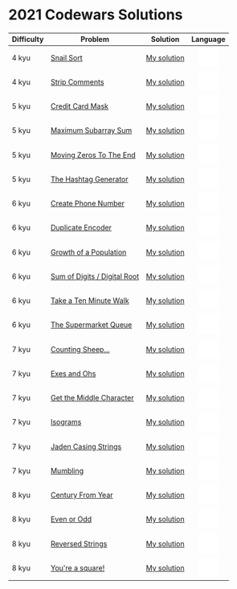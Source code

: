 # 2021 Codewars Solutions

| Difficulty | Problem | Solution | Language |
| ---------- | ------- | -------- | :------: |
| 4 kyu     | [Snail Sort](https://www.codewars.com/kata/521c2db8ddc89b9b7a0000c1) | [My solution](snail_sort.py) | ![Python](../icons/python.svg) |
| 4 kyu     | [Strip Comments](https://www.codewars.com/kata/51c8e37cee245da6b40000bd/python) | [My solution](strip_comments.py) | ![Python](../icons/python.svg) |
| 5 kyu     | [Credit Card Mask](https://www.codewars.com/kata/5412509bd436bd33920011bc) | [My solution](credit_card_mask.py) | ![Python](../icons/python.svg) |
| 5 kyu     | [Maximum Subarray Sum](https://www.codewars.com/kata/54521e9ec8e60bc4de000d6c) | [My solution](maximum_subarray_sum.py) | ![Python](../icons/python.svg) |
| 5 kyu     | [Moving Zeros To The End](https://www.codewars.com/kata/52597aa56021e91c93000cb0) | [My solution](moving_zeros_to_the_end.py) | ![Python](../icons/python.svg) |
| 5 kyu     | [The Hashtag Generator](https://www.codewars.com/kata/52449b062fb80683ec000024) | [My solution](hashtag_generator.py) | ![Python](../icons/python.svg) |
| 6 kyu     | [Create Phone Number](https://www.codewars.com/kata/525f50e3b73515a6db000b83) | [My solution](create_phone_number.py) | ![Python](../icons/python.svg) |
| 6 kyu     | [Duplicate Encoder](https://www.codewars.com/kata/54b42f9314d9229fd6000d9c) | [My solution](duplicate_encoder.py) | ![Python](../icons/python.svg) |
| 6 kyu     | [Growth of a Population](https://www.codewars.com/kata/563b662a59afc2b5120000c6) | [My solution](growth_of_population.py) | ![Python](../icons/python.svg) |
| 6 kyu     | [Sum of Digits / Digital Root](https://www.codewars.com/kata/541c8630095125aba6000c00) | [My solution](sum_of_digits.py) | ![Python](../icons/python.svg) |
| 6 kyu     | [Take a Ten Minute Walk](https://www.codewars.com/kata/54da539698b8a2ad76000228) | [My solution](take_a_ten_minute_walk.py) | ![Python](../icons/python.svg) |
| 6 kyu     | [The Supermarket Queue](https://www.codewars.com/kata/57b06f90e298a7b53d000a86) | [My solution](the_supermarket_queue.py) | ![Python](../icons/python.svg) |
| 7 kyu     | [Counting Sheep...](https://www.codewars.com/kata/54edbc7200b811e956000556) | [My solution](counting_sheeps.py) | ![Python](../icons/python.svg) |
| 7 kyu     | [Exes and Ohs](https://www.codewars.com/kata/55908aad6620c066bc00002a) | [My solution](exes_and_ohs.py) | ![Python](../icons/python.svg) |
| 7 kyu     | [Get the Middle Character](https://www.codewars.com/kata/56747fd5cb988479af000028) | [My solution](get_the_middle_character.py) | ![Python](../icons/python.svg) |
| 7 kyu     | [Isograms](https://www.codewars.com/kata/54ba84be607a92aa900000f1) | [My solution](isograms.py) | ![Python](../icons/python.svg) |
| 7 kyu     | [Jaden Casing Strings](https://www.codewars.com/kata/5390bac347d09b7da40006f6) | [My solution](jaden_casing.py) | ![Python](../icons/python.svg) |
| 7 kyu     | [Mumbling](https://www.codewars.com/kata/5667e8f4e3f572a8f2000039) | [My solution](mumbling.py) | ![Python](../icons/python.svg) |
| 8 kyu     | [Century From Year](https://www.codewars.com/kata/5a3fe3dde1ce0e8ed6000097) | [My solution](century_from_year.py) | ![Python](../icons/python.svg) |
| 8 kyu     | [Even or Odd](https://www.codewars.com/kata/53da3dbb4a5168369a0000fe) | [My solution](even_or_odd.py) | ![Python](../icons/python.svg) |
| 8 kyu     | [Reversed Strings](https://www.codewars.com/kata/5168bb5dfe9a00b126000018) | [My solution](reserved_strings.py) | ![Python](../icons/python.svg) |
| 8 kyu     | [You're a square!](https://www.codewars.com/kata/54c27a33fb7da0db0100040e) | [My solution](you_are_a_square.py) | ![Python](../icons/python.svg) |
